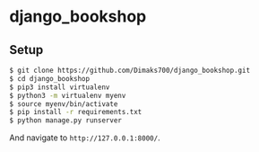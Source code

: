 # django_bookshop

## Setup
```sh
$ git clone https://github.com/Dimaks700/django_bookshop.git
$ cd django_bookshop 
$ pip3 install virtualenv
$ python3 -m virtualenv myenv
$ source myenv/bin/activate
$ pip install -r requirements.txt
$ python manage.py runserver
```
And navigate to `http://127.0.0.1:8000/`.
